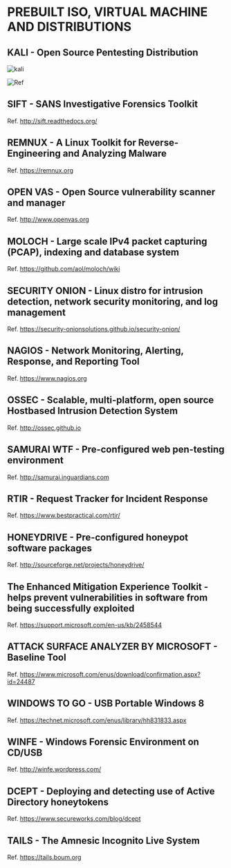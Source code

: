 # PREBUILT ISO, VIRTUAL MACHINE AND DISTRIBUTIONS
## KALI - Open Source Pentesting Distribution
![kali](https://upload.wikimedia.org/wikipedia/commons/thumb/4/4b/Kali_Linux_2.0_wordmark.svg/1200px-Kali_Linux_2.0_wordmark.svg.png)

![Ref](https://www.kali.org)

## SIFT - SANS Investigative Forensics Toolkit
Ref. http://sift.readthedocs.org/
## REMNUX - A Linux Toolkit for Reverse-Engineering and Analyzing Malware
Ref. https://remnux.org
## OPEN VAS - Open Source vulnerability scanner and manager
Ref. http://www.openvas.org
## MOLOCH - Large scale IPv4 packet capturing (PCAP), indexing and database system
Ref. https://github.com/aol/moloch/wiki
## SECURITY ONION - Linux distro for intrusion detection, network security monitoring, and log management
Ref. https://security-onionsolutions.github.io/security-onion/

## NAGIOS - Network Monitoring, Alerting, Response, and Reporting Tool
Ref. https://www.nagios.org
## OSSEC - Scalable, multi-platform, open source Hostbased Intrusion Detection System
Ref. http://ossec.github.io
 
## SAMURAI WTF - Pre-configured web pen-testing environment
Ref. http://samurai.inguardians.com
## RTIR - Request Tracker for Incident Response
Ref. https://www.bestpractical.com/rtir/
## HONEYDRIVE - Pre-configured honeypot software packages
Ref. http://sourceforge.net/projects/honeydrive/

## The Enhanced Mitigation Experience Toolkit - helps prevent vulnerabilities in software from being successfully exploited
Ref. https://support.microsoft.com/en-us/kb/2458544
## ATTACK SURFACE ANALYZER BY MICROSOFT - Baseline Tool
Ref. https://www.microsoft.com/enus/download/confirmation.aspx?id=24487

## WINDOWS TO GO - USB Portable Windows 8
Ref. https://technet.microsoft.com/enus/library/hh831833.aspx

## WINFE - Windows Forensic Environment on CD/USB
Ref. http://winfe.wordpress.com/
## DCEPT - Deploying and detecting use of Active Directory honeytokens
Ref. https://www.secureworks.com/blog/dcept
## TAILS - The Amnesic Incognito Live System
Ref. https://tails.boum.org
